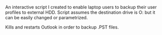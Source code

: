 An interactive script I created to enable laptop users to backup their user profiles to external HDD.
Script assumes the destination drive is O: but it can be easily changed or parametrized.

Kills and restarts Outlook in order to backup .PST files.
